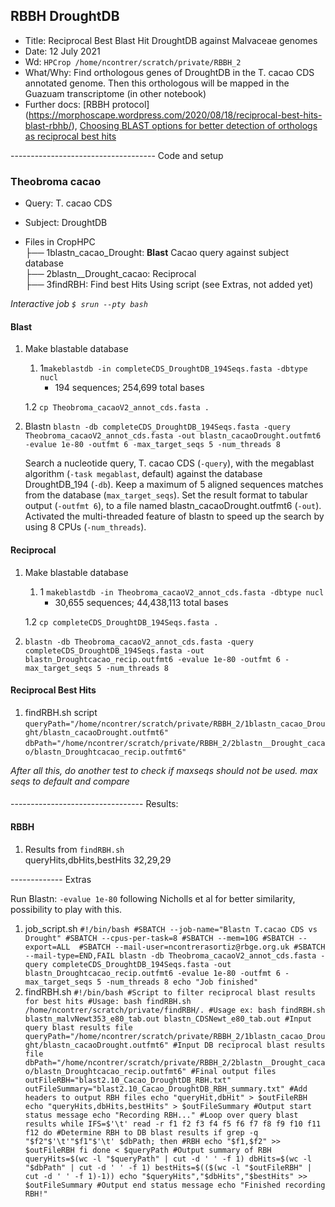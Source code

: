 ## RBBH DroughtDB

- Title: Reciprocal Best Blast Hit DroughtDB against Malvaceae genomes
- Date: 12 July 2021
- Wd: `HPCrop /home/ncontrer/scratch/private/RBBH_2`
- What/Why: Find orthologous genes of DroughtDB in the T. cacao CDS annotated genome. Then this orthologous will be mapped in the Guazuam transcriptome (in other notebook)
- Further docs: [RBBH protocol] (https://morphoscape.wordpress.com/2020/08/18/reciprocal-best-hits-blast-rbhb/), [Choosing BLAST options for better detection of orthologs as reciprocal best hits](https://academic.oup.com/bioinformatics/article/24/3/319/252715)

------------------------------------ Code and setup

### Theobroma cacao
- Query: T. cacao CDS
- Subject: DroughtDB  

- Files in CropHPC  
    ├── 1blastn_cacao_Drought: **Blast** Cacao query against subject database  
    ├── 2blastn__Drought_cacao: Reciprocal  
    ├── 3findRBH: Find best Hits Using script (see Extras, not added yet)  

*Interactive job `$ srun --pty bash`*
#### Blast  
1. Make blastable database
    1. 1`makeblastdb -in completeCDS_DroughtDB_194Seqs.fasta -dbtype nucl`  
        - 194 sequences; 254,699 total bases

    1.2 `cp Theobroma_cacaoV2_annot_cds.fasta .`
2. Blastn
   `blastn -db completeCDS_DroughtDB_194Seqs.fasta -query Theobroma_cacaoV2_annot_cds.fasta -out blastn_cacaoDrought.outfmt6 -evalue 1e-80 -outfmt 6 -max_target_seqs 5 -num_threads 8`  

   Search a nucleotide query, T. cacao CDS (`-query`), with the megablast algorithm (`-task megablast`, default) against the database DroughtDB_194 (`-db`). Keep a maximum of 5 aligned sequences matches from the database (`max_target_seqs`).  Set the result format to tabular output (`-outfmt 6`), to a file named blastn_cacaoDrought.outfmt6 (`-out`). Activated the multi-threaded feature of blastn to speed up the search by using 8 CPUs (`-num_threads`).

#### Reciprocal 
1. Make blastable database
      1. 1 `makeblastdb -in Theobroma_cacaoV2_annot_cds.fasta -dbtype nucl`  
            -  30,655 sequences; 44,438,113 total bases


    1.2 `cp completeCDS_DroughtDB_194Seqs.fasta .`
2. `blastn -db Theobroma_cacaoV2_annot_cds.fasta -query completeCDS_DroughtDB_194Seqs.fasta -out blastn_Droughtcacao_recip.outfmt6 -evalue 1e-80 -outfmt 6 -max_target_seqs 5 -num_threads 8`

#### Reciprocal Best Hits

1. findRBH.sh script
    `queryPath="/home/ncontrer/scratch/private/RBBH_2/1blastn_cacao_Drought/blastn_cacaoDrought.outfmt6"`
    `dbPath="/home/ncontrer/scratch/private/RBBH_2/2blastn__Drought_cacao/blastn_Droughtcacao_recip.outfmt6"`


*After all this, do another test to check if maxseqs should not be used. max seqs to default and compare*


#### 


--------------------------------- Results:  
#### RBBH
1. Results from `findRBH.sh`  
        queryHits,dbHits,bestHits
        32,29,29


------------- Extras

Run Blastn: `-evalue 1e-80` following Nicholls et al for better similarity, possibility to play with this.

1. job_script.sh
`
#!/bin/bash
#SBATCH --job-name="Blastn T.cacao CDS vs Drought"
#SBATCH --cpus-per-task=8
#SBATCH --mem=10G
#SBATCH --export=ALL 
#SBATCH --mail-user=ncontrerasortiz@rbge.org.uk
#SBATCH --mail-type=END,FAIL
blastn -db Theobroma_cacaoV2_annot_cds.fasta -query completeCDS_DroughtDB_194Seqs.fasta -out blastn_Droughtcacao_recip.outfmt6 -evalue 1e-80 -outfmt 6 -max_target_seqs 5 -num_threads 8
echo "Job finished"
`
2. findRBH.sh
`
#!/bin/bash
#Script to filter reciprocal blast results for best hits
#Usage: bash findRBH.sh /home/ncontrer/scratch/private/findRBH/.
#Usage ex: bash findRBH.sh blastn_malvNewt353_e80_tab.out blastn_CDSNewt_e80_tab.out
#Input query blast results file
queryPath="/home/ncontrer/scratch/private/RBBH_2/1blastn_cacao_Drought/blastn_cacaoDrought.outfmt6"
#Input DB reciprocal blast results file
dbPath="/home/ncontrer/scratch/private/RBBH_2/2blastn__Drought_cacao/blastn_Droughtcacao_recip.outfmt6"
#Final output files
outFileRBH="blast2.10_Cacao_DroughtDB_RBH.txt"
outFileSummary="blast2.10_Cacao_DroughtDB_RBH_summary.txt"
#Add headers to output RBH files
echo "queryHit,dbHit" > $outFileRBH
echo "queryHits,dbHits,bestHits" > $outFileSummary
#Output start status message
echo "Recording RBH..."
#Loop over query blast results
while IFS=$'\t' read -r f1 f2 f3 f4 f5 f6 f7 f8 f9 f10 f11 f12
do
#Determine RBH to DB blast results
if grep -q "$f2"$'\t'"$f1"$'\t' $dbPath; then #RBH
echo "$f1,$f2" >> $outFileRBH
fi
done < $queryPath
#Output summary of RBH
queryHits=$(wc -l "$queryPath" | cut -d ' ' -f 1)
dbHits=$(wc -l "$dbPath" | cut -d ' ' -f 1)
bestHits=$(($(wc -l "$outFileRBH" | cut -d ' ' -f 1)-1))
echo "$queryHits","$dbHits","$bestHits" >> $outFileSummary
#Output end status message
echo "Finished recording RBH!"
`